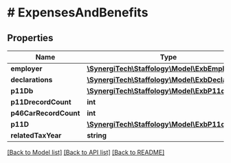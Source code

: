 # # ExpensesAndBenefits

## Properties

Name | Type | Description | Notes
------------ | ------------- | ------------- | -------------
**employer** | [**\SynergiTech\Staffology\Model\ExbEmployer**](ExbEmployer.md) |  | [optional]
**declarations** | [**\SynergiTech\Staffology\Model\ExbDeclarations**](ExbDeclarations.md) |  | [optional]
**p11Db** | [**\SynergiTech\Staffology\Model\ExbP11db**](ExbP11db.md) |  | [optional]
**p11DrecordCount** | **int** |  | [optional]
**p46CarRecordCount** | **int** |  | [optional]
**p11D** | [**\SynergiTech\Staffology\Model\ExbP11d[]**](ExbP11d.md) |  | [optional]
**relatedTaxYear** | **string** |  | [optional]

[[Back to Model list]](../../README.md#models) [[Back to API list]](../../README.md#endpoints) [[Back to README]](../../README.md)

